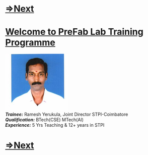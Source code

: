# [=>Next](/mdfiles/first.md) 

# [Welcome to PreFab Lab Training  Programme](/mdfiles/first.md)           


![Trainee](/images/rameshy777-photo.jpeg)        
***Trainee:*** Ramesh Yerukula, Joint Director  STPI-Coimbatore     
***Qualification:*** BTech(CSE) MTech(AI)  
***Experience:***  5 Yrs Teaching  &  12+ years in STPI 


# [=>Next](/mdfiles/first.md) 

